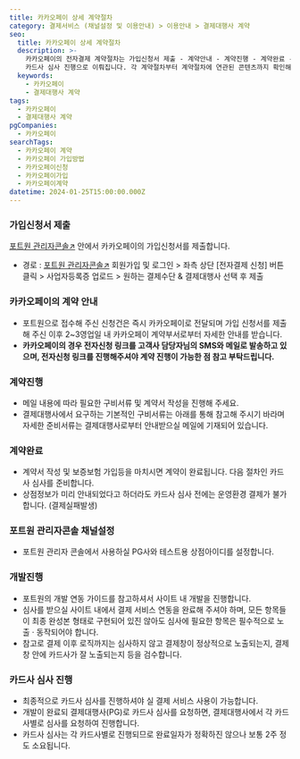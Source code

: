 ```yaml
---
title: 카카오페이 상세 계약절차
category: 결제서비스 (채널설정 및 이용안내) > 이용안내 > 결제대행사 계약
seo:
  title: 카카오페이 상세 계약절차
  description: >-
    카카오페이의 전자결제 계약절차는 가입신청서 제출 - 계약안내 - 계약진행 - 계약완료 - 포트원 관리자콘솔 채널설정 - 개발진행 -
    카드사 심사 진행으로 이뤄집니다. 각 계약절차부터 계약절차에 연관된 콘텐츠까지 확인해보세요.
  keywords:
    - 카카오페이
    - 결제대행사 계약
tags:
  - 카카오페이
  - 결제대행사 계약
pgCompanies:
  - 카카오페이
searchTags:
  - 카카오페이 계약
  - 카카오페이 가입방법
  - 카카오페이신청
  - 카카오페이가입
  - 카카오페이계약
datetime: 2024-01-25T15:00:00.000Z
---
```


<Callout content="" title="카카오페이와 계약을 맺으시기 위한 절차를 순서대로 알려드립니다." />

### **가입신청서 제출**

[포트원 관리자콘솔↗](https://admin.portone.io/) 안에서 카카오페이의 가입신청서를 제출합니다.

- 경로 : [포트원 관리자콘솔↗](https://admin.portone.io/) 회원가입 및 로그인 > 좌측 상단 \[전자결제 신청] 버튼 클릭 > 사업자등록증 업로드 > 원하는 결제수단 & 결제대행사 선택 후 제출

<Callout icon="" title="전자결제 신청방법 보러가기↗" />





### **카카오페이의 계약 안내**

- 포트원으로 접수해 주신 신청건은 즉시 카카오페이로 전달되며 가입 신청서를 제출해 주신 이후 2\~3영업일 내 카카오페이 계약부서로부터 자세한 안내를 받습니다.
- **카카오페이의 경우 전자신청 링크를 고객사 담당자님의 SMS와 메일로 발송하고 있으며, 전자신청 링크를 진행해주셔야 계약 진행이 가능한 점 참고 부탁드립니다.**

### **계약진행**

- 메일 내용에 따라 필요한 구비서류 및 계약서 작성을 진행해 주세요.
- 결제대행사에서 요구하는 기본적인 구비서류는 아래를 통해 참고해 주시기 바라며 자세한 준비서류는 결제대행사로부터 안내받으실 메일에 기재되어 있습니다.

<Callout title="계약 구비서류 보러가기 ↗" icon="" />

### **계약완료**

- 계약서 작성 및 보증보험 가입등을 마치시면 계약이 완료됩니다. 다음 절차인 카드사 심사를 준비합니다.
- 상점정보가 미리 안내되었다고 하더라도 카드사 심사 전에는 운영환경 결제가 불가합니다. (결제실패발생)

### **포트원 관리자콘솔 채널설정**

- 포트원 관리자 콘솔에서 사용하실 PG사와 테스트용 상점아이디를 설정합니다.

<Callout icon="" title="카카오페이 채널설정방법 보러가기 ↗" />

### **개발진행**

- 포트원의 개발 연동 가이드를 참고하셔서 사이트 내 개발을 진행합니다.
- 심사를 받으실 사이트 내에서 결제 서비스 연동을 완료해 주셔야 하며, 모든 항목들이 최종 완성본 형태로 구현되어 있진 않아도 심사에 필요한 항목은 필수적으로 노출 · 동작되어야 합니다.
- 참고로 결제 이후 로직까지는 심사하지 않고 결제창이 정상적으로 노출되는지, 결제창 안에 카드사가 잘 노출되는지 등을 검수합니다.

### **카드사 심사 진행**

- 최종적으로 카드사 심사를 진행하셔야 실 결제 서비스 사용이 가능합니다.
- 개발이 완료되 결제대행사(PG)로 카드사 심사를 요청하면, 결제대행사에서 각 카드사별로 심사를 요청하여 진행합니다.
- 카드사 심사는 각 카드사별로 진행되므로 완료일자가 정확하진 않으나 보통 2주 정도 소요됩니다.
